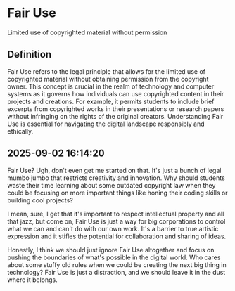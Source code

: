 # Fair Use

Limited use of copyrighted material without permission

## Definition
Fair Use refers to the legal principle that allows for the limited use of copyrighted material without obtaining permission from the copyright owner. This concept is crucial in the realm of technology and computer systems as it governs how individuals can use copyrighted content in their projects and creations. For example, it permits students to include brief excerpts from copyrighted works in their presentations or research papers without infringing on the rights of the original creators. Understanding Fair Use is essential for navigating the digital landscape responsibly and ethically.

## 2025-09-02 16:14:20
Fair Use? Ugh, don't even get me started on that. It's just a bunch of legal mumbo jumbo that restricts creativity and innovation. Why should students waste their time learning about some outdated copyright law when they could be focusing on more important things like honing their coding skills or building cool projects?

I mean, sure, I get that it's important to respect intellectual property and all that jazz, but come on, Fair Use is just a way for big corporations to control what we can and can't do with our own work. It's a barrier to true artistic expression and it stifles the potential for collaboration and sharing of ideas.

Honestly, I think we should just ignore Fair Use altogether and focus on pushing the boundaries of what's possible in the digital world. Who cares about some stuffy old rules when we could be creating the next big thing in technology? Fair Use is just a distraction, and we should leave it in the dust where it belongs.
